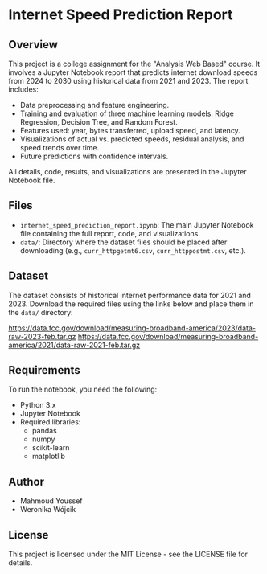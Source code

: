 # Internet Speed Prediction Report

## Overview

This project is a college assignment for the "Analysis Web Based" course. It involves a Jupyter Notebook report that predicts internet download speeds from 2024 to 2030 using historical data from 2021 and 2023. The report includes:

- Data preprocessing and feature engineering.
- Training and evaluation of three machine learning models: Ridge Regression, Decision Tree, and Random Forest.
- Features used: year, bytes transferred, upload speed, and latency.
- Visualizations of actual vs. predicted speeds, residual analysis, and speed trends over time.
- Future predictions with confidence intervals.

All details, code, results, and visualizations are presented in the Jupyter Notebook file.

## Files

- `internet_speed_prediction_report.ipynb`: The main Jupyter Notebook file containing the full report, code, and visualizations.
- `data/`: Directory where the dataset files should be placed after downloading (e.g., `curr_httpgetmt6.csv`, `curr_httppostmt.csv`, etc.).

## Dataset

The dataset consists of historical internet performance data for 2021 and 2023. Download the required files using the links below and place them in the `data/` directory:

https://data.fcc.gov/download/measuring-broadband-america/2023/data-raw-2023-feb.tar.gz
https://data.fcc.gov/download/measuring-broadband-america/2021/data-raw-2021-feb.tar.gz

## Requirements

To run the notebook, you need the following:

- Python 3.x
- Jupyter Notebook
- Required libraries:
  - pandas
  - numpy
  - scikit-learn
  - matplotlib


## Author

- Mahmoud Youssef
- Weronika Wójcik

## License

This project is licensed under the MIT License - see the LICENSE file for details.
